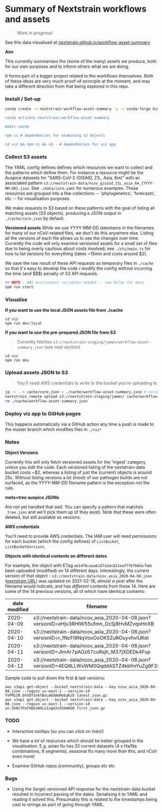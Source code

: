 # Summary of Nextstrain workflows and assets

> Work in progress!

See this data visualised at [nextstrain.github.io/workflow-asset-summary](https://nextstrain.github.io/workflow-asset-summary/)

**Aim**

This currently summarises the (some of the many) assets we produce, both for our own purposes and to inform others what we are doing.

It forms part of a bigger project related to the workflows themselves. Both of these ideas are very much proof-of-principle at the moment, and may take a different direction from that being explored in this repo.

### Install / Set-up

```sh
conda create -n nextstrain-workflow-asset-summary -y -c conda-forge bioconda nodejs=18 nextstrain-cli"

conda activate nextstrain-workflow-asset-summary

mkdir cache

npm ci # dependencies for examining s3 objects

cd viz && npm ci && cd - # dependencies for viz app
```

### Collect S3 assets

The YAML config defines defines which resources we want to collect and the patterns which define them. 
For instance a resource might be the Auspice datasets for "SARS-CoV-2 (GISAID, 21L, Asia, 6m)" with an associated pattern `s3://nextstrain-data/ncov_gisaid_21L_asia_6m_{YYYY-MM-DD}.json`.
See `./data/core.yaml` for numerous examples.
These resources are grouped into a few collections -- 'phylogenetics', 'forecasts', etc -- for visualisation purposes.

We make requests to S3 based on these patterns with the goal of listing all matching assets (S3 objects), producing a JSON output in `./cache/core.json` by default.

**Versioned assets**
While we use YYYY-MM-DD datestams in the filenames for many of our nCoV-related files, we don't do this anywhere else.
Listing all the versions of each file allows us to see the changes over time.
Currently the code will only examine versioned assets for a small set of files due to being overly cautious about costs involved; see `./stc/main.ts` for how to list versions for everything (takes ~15min and costs around $2).

We save the raw result of these API requests as temporary files in `./cache` so that it's easy to develop the code / modify the config without incurring the time (and $$$) penalty of S3 API requests.


```sh
## NOTE - AWS environment variables needed -- see below for more
npm run start
```

### Visualise

**If you want to use the local JSON assets file from ./cache**

```
cd viz
npm run dev:local
```

**If you want to use the pre-prepared JSON file from S3**

> Currently fetches `s3://nextstrain-staging/james/workflow-asset-summary.json` (see next section)

```
cd viz
npm run dev
```

### Upload assets JSON to S3

> You'll need AWS credentials to write to the bucket you're uploading to

```sh
jq -c . < cache/core.json > ./cache/workflow-asset-summary.json # minimise
nextstrain remote upload s3://nextstrain-staging/james/ cache/workflow-asset-summary.json
rm ./cache/workflow-asset-summary.json
```


### Deploy viz app to GitHub pages

This happens automatically via a GitHub action any time a push is made to the master branch which modifies files in `./viz*`


### Notes

**Object Versions**

Currently this will only fetch versioned assets for the 'ingest' category, _unless_ you edit the code. 
Each versioned listing of the nextstrain-data bucket costs ~$2, whereas a listing of just the (current) objects is around 25c.
Without listing versions a lot (most) of our pathogen builds are not surfaced, as the YYYY-MM-DD filename pattern is the exception not the rule.

**meta+tree auspice JSONs**

Are not yet handled that well. You can specify a pattern that matches `_tree.json` and we'll pick them up (if they exist).
Note that these were often deleted, but still available as versions.

**AWS credentials**

You'll need to provide AWS credentials.
The IAM user will need permissions for each bucket (which the config defines) of `ListBucket`, `ListBucketVersions`.


**Objects with identical contents on different dates**

For example, the object with ETag `ae14f0caaa6167a1dc821eaf7fbfb0da` has been uploaded (modified) on 14 different days. Interestingly, the current version of that object - `s3://nextstrain-data/ncov_asia_2020-04-08.json` ([nextstrain URL](https://nextstrain.org/ncov/asia/2020-04-08)) was updated on 2021-02-16, _almost a year_ after the filename would indicate, and has _different_ contents from these 14. Here are some of the 14 previous versions, all of which have identical contents:

|  date modified | filename  |
|---|---|
|  2020-04-09 |  s3://nextstrain-data/ncov_asia_2020-04-08.json?versionID=eHjv3RHIW55ufmn_DcSj8HvMZvqoHnXB |
| 2020-04-10 | s3://nextstrain-data/ncov_asia_2020-04-08.json?versionID=r_fNcFl9NqVooOoOKSZuROuyvhvIUKet |
|  2020-04-11 |  s3://nextstrain-data/ncov_asia_2020-04-08.json?versionID=JlmAr7pAGz67cuRsjh_M37jXDEDk4Fup |
| 2020-04-12 | s3://nextstrain-data/ncov_asia_2020-04-08.json?versionID=4EQ8LLWxWM0QqddASTZ4kbfmYuZg8F35 | 

Sample code to pull down the first & last versions:
```
aws s3api get-object --bucket nextstrain-data --key ncov_asia_2020-04-08.json --region us-east-1 --version-id YVPM1IR.bhVOYIekfBvLmOdAeMobqKzE latest.json.gz
aws s3api get-object --bucket nextstrain-data --key ncov_asia_2020-04-08.json --region us-east-1 --version-id un.UhACfFmfHbExWXLxIugm2sX54mKGO first.json.gz
```


### TODO

* Interactive tooltips (so you can click on links!)

* We have a _lot_ of resources which should be better grouped in the visualisation. E.g. avian flu has 32 current datasets (4 x Ha/Na combinations, 8 segments), seasonal flu many more than this, and nCoV even more!

* Examine GitHub repos (community), groups etc etc


### Bugs

* Using the (large) versioned API response for the nextstrain-data bucket resulted in incorrect parsing of the dates.
Serialising it to YAML and reading it solved this. Presumably this is related to the timestamps being cast to strings as part of going through YAML.
